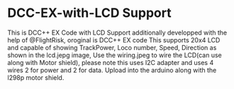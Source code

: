 # DCC-EX-with-LCD Support
This is DCC++ EX Code with LCD Support additionally developped with the help of @FlightRisk, oroginal is DCC++ EX code
This supports 20x4 LCD and capable of showing TrackPower, Loco number, Speed, Direction as shown in the lcd.jepg image,
Use the wiring.jpeg to wire the LCD(can use along with Motor shield), please note this uses I2C adapter and uses 4 wires 2 for power and 2 for data.
Upload into the arduino along with the l298p motor shield.
